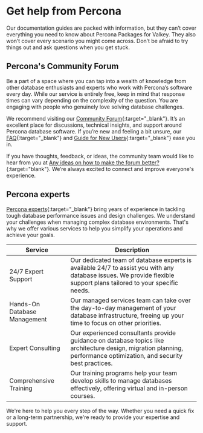 # Get help from Percona

Our documentation guides are packed with information, but they can’t cover everything you need to know about Percona Packages for Valkey. They also won’t cover every scenario you might come across. Don’t be afraid to try things out and ask questions when you get stuck.

## Percona's Community Forum

Be a part of a space where you can tap into a wealth of knowledge from other database enthusiasts and experts who work with Percona’s software every day. While our service is entirely free, keep in mind that response times can vary depending on the complexity of the question. You are engaging with people who genuinely love solving database challenges.

We recommend visiting our [Community Forum](https://forums.percona.com/t/welcome-to-perconas-community-forum/7){:target="_blank"}. It’s an excellent place for discussions, technical insights, and support around Percona database software. If you’re new and feeling a bit unsure, our [FAQ](https://forums.percona.com/faq){:target="_blank"} and [Guide for New Users](https://forums.percona.com/t/faq-guide-for-new-users/8562){:target="_blank"} ease you in.

If you have thoughts, feedback, or ideas, the community team would like to hear from you at [Any ideas on how to make the forum better?](https://forums.percona.com/t/any-ideas-on-how-to-make-the-forum-better/11522){:target="blank"}. We’re always excited to connect and improve everyone's experience.

## Percona experts

[Percona experts](https://www.percona.com/services/consulting){:target="_blank"} bring years of experience in tackling tough database performance issues and design challenges. We understand your challenges when managing complex database environments. That's why we offer various services to help you simplify your operations and achieve your goals.

| Service                    | Description                                                                                                                                                           |
|----------------------------|-----------------------------------------------------------------------------------------------------------------------------------------------------------------------|
| 24/7 Expert Support        | Our dedicated team of database experts is available 24/7 to assist you with any database issues. We provide flexible support plans tailored to your specific needs.   |
| Hands-On Database Management | Our managed services team can take over the day-to-day management of your database infrastructure, freeing up your time to focus on other priorities.               |
| Expert Consulting          | Our experienced consultants provide guidance on database topics like architecture design, migration planning, performance optimization, and security best practices.  |
| Comprehensive Training     | Our training programs help your team develop skills to manage databases effectively, offering virtual and in-person courses.                                          |

We're here to help you every step of the way. Whether you need a quick fix or a long-term partnership, we're ready to provide your expertise and support.
